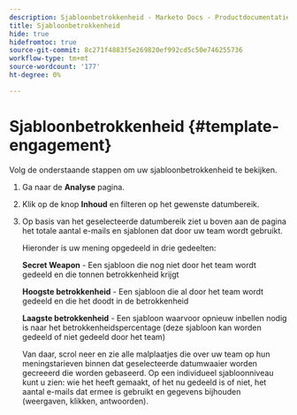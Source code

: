 ```yaml
---
description: Sjabloonbetrokkenheid - Marketo Docs - Productdocumentatie
title: Sjabloonbetrokkenheid
hide: true
hidefromtoc: true
source-git-commit: 8c271f4883f5e269820ef992cd5c50e746255736
workflow-type: tm+mt
source-wordcount: '177'
ht-degree: 0%

---
```


# Sjabloonbetrokkenheid {#template-engagement}

Volg de onderstaande stappen om uw sjabloonbetrokkenheid te bekijken.

1. Ga naar de **Analyse** pagina.

1. Klik op de knop **Inhoud** en filteren op het gewenste datumbereik.

1. Op basis van het geselecteerde datumbereik ziet u boven aan de pagina het totale aantal e-mails en sjablonen dat door uw team wordt gebruikt.

   Hieronder is uw mening opgedeeld in drie gedeelten:

   **Secret Weapon** - Een sjabloon die nog niet door het team wordt gedeeld en die tonnen betrokkenheid krijgt

   **Hoogste betrokkenheid** - Een sjabloon die al door het team wordt gedeeld en die het doodt in de betrokkenheid

   **Laagste betrokkenheid** - Een sjabloon waarvoor opnieuw inbellen nodig is naar het betrokkenheidspercentage (deze sjabloon kan worden gedeeld of niet gedeeld door het team)

   Van daar, scrol neer en zie alle malplaatjes die over uw team op hun meningstarieven binnen dat geselecteerde datumwaaier worden gecreeerd die worden gebaseerd. Op een individueel sjabloonniveau kunt u zien: wie het heeft gemaakt, of het nu gedeeld is of niet, het aantal e-mails dat ermee is gebruikt en gegevens bijhouden (weergaven, klikken, antwoorden).
